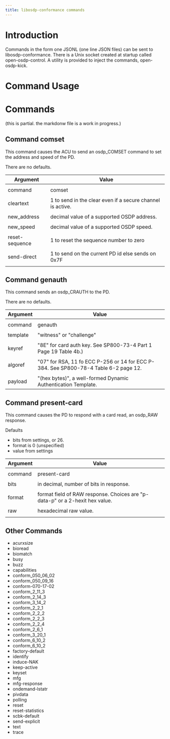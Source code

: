 ```yaml
---
title: libosdp-conformance commands
---
```


Introduction
============

Commands in the form one JSONL (one line JSON files) can
be sent to libosdp-conformance.  There is a Unix socket created
at startup called open-osdp-control.  A utility is provided
to inject the commands, open-osdp-kick.

Command Usage
=============

Commands
========

(this is partial.  the markdonw file
is a work in progress.)

Command comset
--------------

This command causes the ACU to send an osdp_COMSET command
to set the address and speed of the PD.

There are no defaults.

| Argument | Value |
| -------- | ----- |
|          |       |
| command        | comset                                                  |
|                |                                                         |
| cleartext   | 1 to send in the clear even if a secure channel is active. |
|             |                                            |
| new_address | decimal value of a supported OSDP address. |
|             |                                            |
| new_speed   | decimal value of a supported OSDP speed.   |
|                |                                                         |
| reset-sequence | 1 to reset the sequence number to zero                  |
|                |                                                         |
| send-direct    | 1 to send on the current PD id else sends on 0x7F       |
|                |                                                         |

Command genauth
---------------

This command sends an osdp_CRAUTH to the PD.

There are no defaults.

| Argument | Value                    |
| -------- | -----                    |
|          |                          |
| command  | genauth                  |
|          |                          |
| template | "witness" or "challenge" |
|          |                          |
| keyref   | "8E" for card auth key.  See SP800-73-4 Part 1 Page 19 Table 4b.) |
|          |                                                                                       |
| algoref  | "07" for RSA, 11 fo ECC P-256 or 14 for ECC P-384.  See SP800-78-4 Table 6-2 page 12. |
|          |                                                                                       |
| payload  | "(hex bytes)", a well-formed Dynamic Authentication Template.                          |

Command present-card
--------------------

This command causes the PD to respond with a card read, an osdp_RAW response.

Defaults

- bits from settings, or 26.
- format is 0 (unspecified)
- value from settings


| Argument | Value |
| -------- | ----- |
|          |       |
| command        | present-card                                            |
|                |                                                         |
| bits           | in decimal, number of bits in response.                 |
|             |                                            |
| format         | format field of RAW response.  Choices are "p-data-p" or a 2-hexit hex value. |
|             |                                            |
| raw            | hexadecimal raw value.                                  |
|                |                                                         |

Other Commands
--------------

- acurxsize
- bioread
- biomatch
- busy
- buzz
- capabilities
- conform_050_06_02
- conform_050_09_16
- conform-070-17-02
- conform_2_11_3
- conform_2_14_3
- conform_3_14_2
- conform_2_2_1
- conform_2_2_2
- conform_2_2_3
- conform_2_2_4
- conform_2_6_1
- conform_3_20_1
- conform_6_10_2
- conform_6_10_2
- factory-default
- identify
- induce-NAK
- keep-active
- keyset
- mfg
- mfg-response
- ondemand-lstatr
- pivdata
- polling
- reset
- reset-statistics
- scbk-default
- send-explicit
- text
- trace

